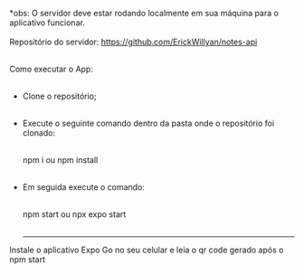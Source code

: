 *obs: O servidor deve estar rodando localmente em sua máquina para o aplicativo funcionar.<br><br>
Repositório do servidor: https://github.com/ErickWillyan/notes-api<br><br>

Como executar o App:<br><br>

- Clone o repositório;<br><br>

- Execute o seguinte comando dentro da pasta onde o repositório foi clonado: <br><br>


  npm i ou npm install<br><br>
  
  
- Em seguida execute o comando: <br><br>

     npm start ou npx expo start<br><br>
     <hr>

Instale o aplicativo Expo Go no seu celular e leia o qr code gerado após o npm start
  


  
